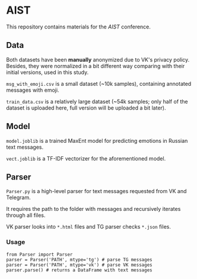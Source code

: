 # AIST
This repository contains materials for the _AIST_ conference.

## Data
Both datasets have been **manually** anonymized due to VK's privacy policy. Besides, they were normalized in a bit different way comparing with their initial versions, used in this study.

`msg_with_emoji.csv` is a small dataset (~10k samples), containing annotated messages with emoji.

`train_data.csv` is a relatively large dataset (~54k samples; only half of the dataset is uploaded here, full version will be uploaded a bit later).

## Model
`model.joblib` is a trained MaxEnt model for predicting emotions in Russian text messages.

`vect.joblib` is a TF-IDF vectorizer for the aforementioned model.

## Parser
`Parser.py` is a high-level parser for text messages requested from VK and Telegram.

It requires the path to the folder with messages and recursively iterates through all files. 

VK parser looks into `*.html` files and TG parser checks `*.json` files.

### Usage
```
from Parser import Parser
parser = Parser('PATH', mtype='tg') # parse TG messages
parser = Parser('PATH', mtype='vk') # parse VK messages
parser.parse() # returns a DataFrame with text messages
```
